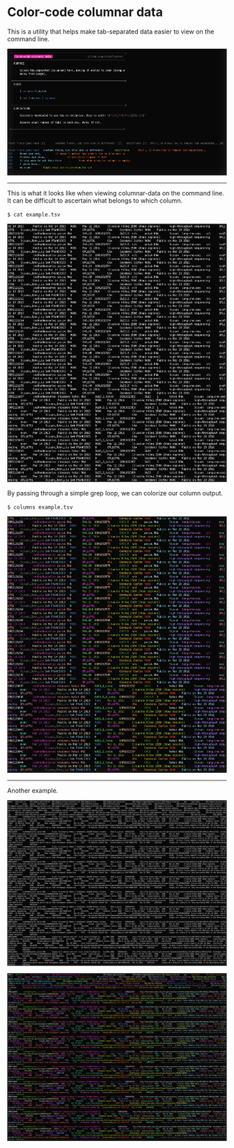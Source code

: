 # Color-code columnar data

This is a utility that helps make tab-separated data easier to view on the command line.

![Column color coding](images/columns/columns_usage.png)

---

This is what it looks like when viewing columnar-data on the command line. It can be difficult to ascertain what belongs to which column.

`$ cat example.tsv`

![Example column coloring](/images/columns/columns_example2.png)


By passing through a simple grep loop, we can colorize our column output.

`$ columns example.tsv`

![Example column coloring](/images/columns/columns_example2_colored.png)

---

Another example.

![Column color coding](images/columns/columns_example.png)


![Column color coding](images/columns/columns_example_colored.png)
